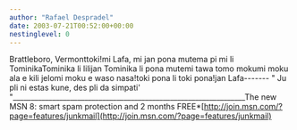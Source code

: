 ```yaml
---
author: "Rafael Despradel"
date: 2003-07-21T00:52:00+00:00
nestinglevel: 0
---
```

Brattleboro, Vermonttoki!mi Lafa, mi jan pona mutema pi mi li TominikaTominika li lilijan Tominika li pona mutemi tawa tomo mokumi moku ala e kili jelomi moku e waso nasa!toki pona li toki pona!jan Lafa-------
" Ju pli ni estas kune, des pli da simpati' "\_\_\_\_\_\_\_\_\_\_\_\_\_\_\_\_\_\_\_\_\_\_\_\_\_\_\_\_\_\_\_\_\_\_\_\_\_\_\_\_\_\_\_\_\_\_\_\_\_\_\_\_\_\_\_\_\_\_\_\_\_\_\_\_\_The new MSN 8: smart spam protection and 2 months FREE\*[http://join.msn.com/?page=features/junkmail](http://join.msn.com/?page=features/junkmail)